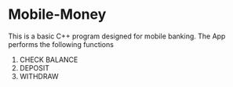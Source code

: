 # Mobile-Money
This is a basic C++ program designed for mobile banking.
The App performs the following functions
1. CHECK BALANCE
2. DEPOSIT
3. WITHDRAW

